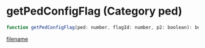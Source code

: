 # getPedConfigFlag (Category ped)

```js
function getPedConfigFlag(ped: number, flagId: number, p2: boolean): boolean
```

[filename](getPedConfigFlag_m.md ':include')